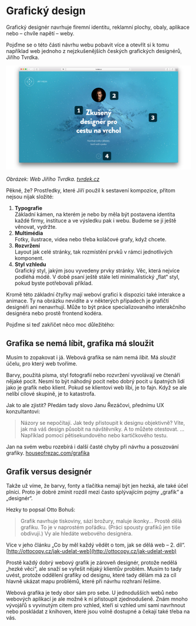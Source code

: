 # Grafický design

Grafický designér navrhuje firemní identitu, reklamní plochy, obaly, aplikace nebo – chvíle napětí – weby.

Pojďme se o této části návrhu webu pobavit více a  otevřít si k tomu například web jednoho z nejzkušenějších českých grafických designérů, Jiřího Tvrdka.

![Tvrdek.cz](dist/images/original/vdwd/tvrdek-cz.png)

*Obrázek: Web Jiřího Tvrdka. [tvrdek.cz](http://www.tvrdek.cz/)*

Pěkné, že? Prostředky, které Jiří použil k sestavení kompozice, přitom nejsou nijak složité: 

1. **Typografie**  
Základní kámen, na kterém je nebo by měla být postavena identita každé firmy, instituce a ve výsledku pak i webu. Budeme se jí ještě věnovat, vydržte.
2. **Multimédia**  
Fotky, ilustrace, videa nebo třeba koláčové grafy, když chcete.
3. **Rozvržení**  
Layout jak celé stránky, tak rozmístění prvků v rámci jednotlivých komponent.
4. **Styl vzhledu**  
Grafický styl, jakým jsou vyvedeny prvky stránky. Věc, která nejvíce podléhá módě. V době psaní ještě stále letí minimalistický „flat“ styl, pokud byste potřebovali příklad.

Kromě této základní čtyřky mají weboví grafici k dispozici také interakce a animace. Ty na obrázku nevidíte a v některých případech je grafičtí designéři ani nenavrhují. Může to být práce specializovaného interakčního designéra nebo prostě frontend kodéra. 

Pojďme si teď zakřičet něco moc důležitého: 

## Grafika se nemá líbit, grafika má sloužit

Musím to zopakovat i já. Webová grafika se nám nemá *líbit*. Má *sloužit* účelu, pro který web tvoříme.

Barvy, použitá písma, styl fotografií nebo rozvržení vyvolávají ve čtenáři nějaké pocit. Nesmí to být náhodný pocit nebo dobrý pocit u špatných lidí jako je grafik nebo klient. Pokud se klientovi web líbí, je to fajn. Když se ale nelíbí cílové skupině, je to katastrofa.

Jak to ale zjistit? Předám tady slovo Janu Řezáčovi, přednímu UX konzultantovi:

> Názory se nepočítají. Jak tedy přistoupit k designu objektivně? Víte, jak má váš design působit na návštěvníky. A to můžete otestovat. … Například pomocí pětisekundového nebo kartičkového testu.

Jan na svém webu rozebírá i další časté chyby při návrhu a posuzování grafiky. [houseofrezac.com/grafika](https://www.houseofrezac.com/grafika)

## Grafik versus designér

Takže už víme, že barvy, fonty a tlačítka nemají být jen hezká, ale také účel plníci. Proto je dobré zmínit rozdíl mezi často splývajícím pojmy „grafik“ a „designér“.

Hezky to popsal Otto Bohuš:

> Grafik navrhuje tiskoviny, sází brožury, maluje ikonky… Prostě dělá grafiku. To je v naprostém pořádku. (Práci spousty grafiků jen tiše obdivuji.) Vy ale hledáte webového designéra.

Více v jeho článku „Co by měl každý vědět o tom, jak se dělá web – 2. díl“. [http://ottocopy.cz/jak-udelat-web](http://ottocopy.cz/jak-udelat-web)

Prostě každý dobrý webový grafik je zároveň designér, protože nedělá „hezké věci“, ale snaží se vyřešit nějaký klientův problém. Musím to tady uvést, protože oddělení grafiky od designu, které tady dělám má za cíl hlavně ukázat mapu problémů, které při návrhu rozhraní řešíme.

Webová grafika je tedy obor sám pro sebe. U jednodušších webů nebo webových aplikací je ale možné k ní přistoupit zjednodušeně. Znám mnoho vývojářů s vyvinutým citem pro vzhled, kteří si vzhled umí sami navrhnout nebo poskládat z knihoven, které jsou volně dostupné a čekají také třeba na vás.
